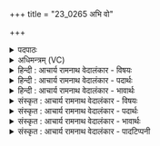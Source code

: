 +++
title = "23_0265 अभि वो"

+++
<details><summary>पदपाठः</summary>

अ꣣भि꣢। वः꣣। वीर꣢म्। अ꣡न्ध꣢꣯सः। म꣡दे꣢꣯षु। गा꣣य। गिरा꣢। म꣣हा꣢। विचे꣢꣯तसम्। वि। चे꣣तसम्। इ꣡न्द्र꣢꣯म्। ना꣡म꣢꣯। श्रु꣡त्य꣢꣯म्। शा꣣कि꣡न꣢म्। व꣡चः꣢꣯। य꣡था꣢꣯। २६५।
</details>

<details><summary>अधिमन्त्रम् (VC)</summary>

- इन्द्रः
- वत्सः
- बृहती
- मध्यमः
- ऐन्द्रं काण्डम्
</details>

<details><summary>हिन्दी : आचार्य रामनाथ वेदालंकार - विषयः</summary>

अगले मन्त्र में परमेश्वर के स्तुतिगान की प्रेरणा की गयी है।
</details>

<details><summary>हिन्दी : आचार्य रामनाथ वेदालंकार - पदार्थः</summary>

पदार्थान्वय -  हे उद्गाताओ ! (वः) तुम (अन्धसः) श्रद्धारस की (मदेषु) तृप्तियों में (महा) महती (गिरा) वेदवाणी से (वीरम्) विक्रमशाली अथवा शत्रुओं को प्रकम्पित करनेवाले, (विचेतसम्) विशिष्ट ज्ञान से पूर्ण, (श्रुत्यम्) श्रुतियों में प्रसिद्ध, (शाकिनम्) शक्तिमान् (इन्द्रं नाम) इन्द्र नामक परमेश्वर को (अभि) अभिलक्ष्य करके (वचः यथा) जैसा विधिवचन हो, उसके अनुसार (गाय) गाओ, सामगान करो ॥३॥
</details>

<details><summary>हिन्दी : आचार्य रामनाथ वेदालंकार - भावार्थः</summary>

भावार्थ -  काम, क्रोध आदि आन्तरिक शत्रुओं को तथा मानव-समाज में भ्रष्टाचारियों को अपनी वीरता से पराजित करनेवाले, सर्वज्ञ, वेदों में प्रसिद्ध, सब कार्य करने में समर्थ परमेश्वर की सबको सामगानपूर्वक अर्चना करनी चाहिए ॥३॥
</details>

<details><summary>संस्कृत : आचार्य रामनाथ वेदालंकार - विषयः</summary>

अथ परमेश्वरस्य स्तुतिगानाय प्रेरयन्नाह।
</details>

<details><summary>संस्कृत : आचार्य रामनाथ वेदालंकार - पदार्थः</summary>

पदार्थान्वय -  हे उद्गातारः ! (वः) यूयम् (अन्धसः) श्रद्धारसस्य (मदेषु) तृप्तियोगेषु सत्सु (महा) महत्या। मह पूजायाम् धातोः क्विपि तृतीयैकवचने रूपम्, यद्वा महद्वाचिनो महशब्दात् स्त्रियामाकारान्तात् तृतीयैकवचने ‘सुपां सुलुक्० अ० ७।१।३९’ इति पूर्वसवर्णदीर्घ एकादेशः। (गिरा) वेदवाचा। (वीरम्) विक्रमशालिनम् यद्वा विशेषेण ईरयति कम्पयति शत्रूनिति वीरस्तम्। वीर विक्रान्तौ, यद्वा, विपूर्वः ईर गतौ कम्पने च। ‘वीरो वीरयत्यमित्रान्, वेतेर्वा स्याद् गतिकर्मणो, वीरयतेर्वा’। निरु० १।७। (विचेतसम्) विशिष्टज्ञानवन्तम्, (श्रुत्यम्) श्रुतिषु प्रसिद्धम्, (शाकिनम्२) शक्तिमन्तम् (इन्द्रं नाम) इन्द्रनामानं परमेश्वरम् (अभि) अभिलक्ष्य (वचः यथा३) यथा विधिवचनमस्ति तथा (गाय) गायत सामगानं कुरुत। अत्र वचनव्यत्ययः। यद्वा ‘लोपस्त आत्मनेपदेषु’ इत्यात्मनेपदे विहितस्तकारलोपो बाहुलकात् परस्मैपदेऽपि भवति ॥३॥ इयं त्रिपदा पिपीलिकामध्या विराड् बृहती, आद्यन्तौ पादौ त्रयोदशाक्षरौ, मध्यमः पादोऽष्टाक्षरः ॥३॥
</details>

<details><summary>संस्कृत : आचार्य रामनाथ वेदालंकार - भावार्थः</summary>

भावार्थ -  कामक्रोधाद्यन्तःशत्रूणां मानवसमाजे भ्रष्टाचारिणां च स्ववीरतया पराजेता, सर्वज्ञः, श्रुतिषु ख्यातः, सर्वकर्मक्षमश्च परमेश्वरः सर्वैः सामगानपूर्वकमभ्यर्चनीयः ॥३॥
</details>

<details><summary>संस्कृत : आचार्य रामनाथ वेदालंकार - पादटिप्पनी</summary>

टिप्पनी -   १. ऋ० ८।४६।१४, ऋषिः वशोऽश्व्यः। २. शाकिनम्। शाकनं शाकः, शक्तिरित्यर्थः। सा यस्यास्ति स शाकी। तं शाकिनम्, शक्तिमन्तमित्यर्थः—इति वि०। ३. श्रुत्यं वचो यथा। श्रुतौ भवं श्रुत्यम्। वचः वचनम्। यथा कश्चित् श्रुतौ भवं वचनं सत्यार्थत्वेन स्तौति तद्वत् स्तुहीत्यर्थः—इति वि०। वचः त्वदीयं यथा प्रवर्तते तथाभिगाय, न पुनरिन्द्रस्य गुणानुगुण्येन, तथा स्तोतुमशक्तेः—इति भ०। वाग् युष्मदीया यथा येन प्रकारेण प्रवर्तते गायत्र्या वा त्रिष्टुभा वा तथा गाय गायत स्तुतिं कुरुत—इति सा०।
</details>